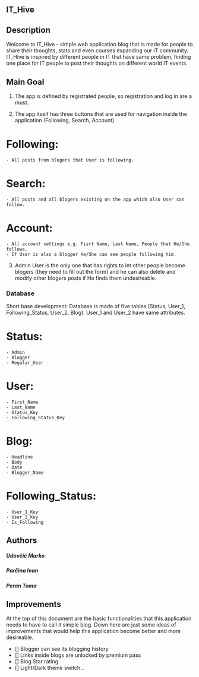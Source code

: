 ## IT_Hive


## Description
Welcome to IT_Hive - simple web application blog that is made for people to share their thoughts, stats and even courses expanding our IT community. IT_Hive is inspired by different people in IT that have same problem, finding one place for IT people to post their thoughts on different world IT events.


## Main Goal
1. The app is defined by registrated people, so registration and log in are a must.

2. The app itself has three buttons that are used for navigation inside the application (Following, Search, Account)
  # Following:
    - All posts from blogers that User is following.
  # Search:
    - All posts and all blogers existing on the app which also User can follow.
  # Account:
    - All account settings e.g. Fisrt Name, Last Name, People that He/She follows.
    - If User is also a blogger He/She can see people following him.

3. Admin User is the only one that has rights to let other people become blogers (they need to fill out the form) and he can also delete and modify other blogers posts if He finds them undesireable.


### Database
Short base development:
Database is made of five tables (Status, User_1, Following_Status, User_2, Blog). User_1 and User_2 have same attributes.
  # Status:
    - Admin
    - Blogger
    - Regular_User
  # User:
    - First_Name
    - Last_Name
    - Status_Key
    - Following_Status_Key
  # Blog:
    - Headline
    - Body
    - Date
    - Blogger_Name
  # Following_Status:
    - User_1_Key
    - User_2_Key
    - Is_Following


## Authors
##### Udovčić Marko
##### Parčina Ivan
##### Peran Toma

## Improvements
At the top of this document are the basic functionalities that this application needs to have to call it simple blog. Down here are just some ideas of improvements that would help this application become better and more desireable.  
- [] Blogger can see its blogging history
- [] Links inside blogs are unlocked by premium pass
- [] Blog Star rating
- [] Light/Dark theme switch...